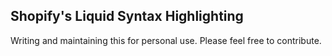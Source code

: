 ## Shopify's Liquid Syntax Highlighting

Writing and maintaining this for personal use. Please feel free to contribute.
